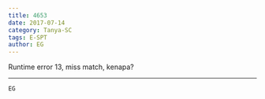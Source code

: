 ```yaml
---
title: 4653
date: 2017-07-14
category: Tanya-SC
tags: E-SPT
author: EG
---
```


Runtime error 13, miss match, kenapa?

---



`EG`
